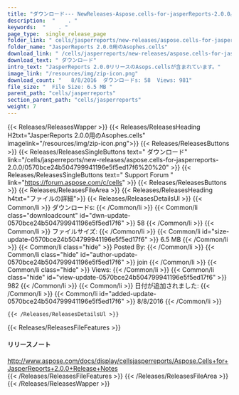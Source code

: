 ```yaml
---
title: "ダウンロード--- NewReleases-Aspose.cells-for-jasperReports-2.0.0。" 
description:  "    . " 
keywords:  "    . " 
page_type:  single_release_page
folder_link: " cells/jasperreports/new-releases/aspose.cells-for-jasperreports-2.0.0/"
folder_name: "JasperReports 2.0.0用のAsophes.cells"
download_link: " /cells/jasperreports/new-releases/aspose.cells-for-jasperreports-2.0.0/0570bce24b504799941196e5f5ed17f6"
download_text: " ダウンロード"
intro_text: "JasperReports 2.0.0リリースのAsops.cellsが含まれています。"
image_link: "/resources/img/zip-icon.png"
download_count: "   8/8/2016  ダウンロードs: 58  Views: 981"
file_size: "  File Size: 6.5 MB "
parent_path: "cells/jasperreports"
section_parent_path: "cells/jasperreports"
weight: 7
---
```


{{< Releases/ReleasesWapper >}}
  {{< Releases/ReleasesHeading H2txt="JasperReports 2.0.0用のAsophes.cells" imagelink="/resources/img/zip-icon.png">}}
  {{< Releases/ReleasesButtons >}}
    {{< Releases/ReleasesSingleButtons text=" ダウンロード" link="/cells/jasperreports/new-releases/aspose.cells-for-jasperreports-2.0.0/0570bce24b504799941196e5f5ed17f6%20%20" >}}
    {{< Releases/ReleasesSingleButtons text=" Support Forum " link="https://forum.aspose.com/c/cells" >}}
  {{< Releases/ReleasesButtons >}}
  {{< Releases/ReleasesFileArea >}}
    {{< Releases/ReleasesHeading h4txt="ファイルの詳細">}}
    {{< Releases/ReleasesDetailsUl >}}
            {{< Common/li  >}} ダウンロードs: {{< /Common/li >}} 
      {{< Common/li class="downloadcount" id="dwn-update-0570bce24b504799941196e5f5ed17f6" >}} 58 {{< /Common/li >}} 
      {{< Common/li  >}} ファイルサイズ: {{< /Common/li >}} 
      {{< Common/li id="size-update-0570bce24b504799941196e5f5ed17f6" >}} 6.5 MB {{< /Common/li >}} 
      {{< Common/li  class="hide" >}} Posted By: {{< /Common/li >}} 
      {{< Common/li class="hide" id="author-update-0570bce24b504799941196e5f5ed17f6" >}} join {{< /Common/li >}} 
      {{< Common/li class="hide"  >}} Views: {{< /Common/li >}} 
      {{< Common/li class="hide" id="view-update-0570bce24b504799941196e5f5ed17f6" >}} 982 {{< /Common/li >}} 
      {{< Common/li  >}} 日付が追加されました: {{< /Common/li >}} 
      {{< Common/li id="added-update-0570bce24b504799941196e5f5ed17f6" >}} 8/8/2016 {{< /Common/li >}} 

    {{< /Releases/ReleasesDetailsUl >}}

  {{< Releases/ReleasesFileFeatures >}}
      <h4>リリースノート</h4><div><a href="http://www.aspose.com/docs/display/cellsjasperreports/Aspose.Cells+for+JasperReports+2.0.0+Release+Notes">http://www.aspose.com/docs/display/cellsjasperreports/Aspose.Cells+for+JasperReports+2.0.0+Release+Notes</a></div>
  {{< /Releases/ReleasesFileFeatures >}}
 {{< /Releases/ReleasesFileArea >}}
{{< /Releases/ReleasesWapper >}}



